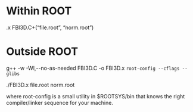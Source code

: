 # Within ROOT #

.x FBI3D.C+(“file.root”, “norm.root”)

# Outside ROOT #

g++ -w -Wl,--no-as-needed FBI3D.C -o FBI3D.x `root-config --cflags --glibs`

./FBI3D.x  file.root  norm.root

where root-config is a small utility in $ROOTSYS/bin that knows the
right compiler/linker sequence for your machine.